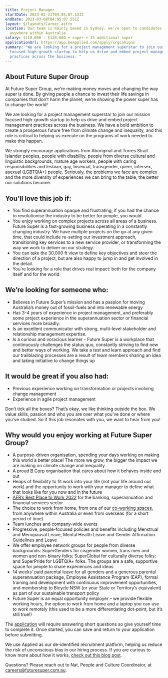 ```yaml
---
title: Project Manager
startDate: 2023-02-21T04:05:07.533Z
endDate: 2023-03-08T04:05:07.551Z
layout: $/layouts/Career.astro
location: Our team is mainly based in Sydney, we're open to candidates from
  anywhere within Australia
salary: $110,000 - $120,000 + super + 1% additional super
applicationUrl: https://app.beapplied.com/apply/xrgcahigns
summary: "We are looking for a project management superstar to join our mission
  focused high-growth startup to help us drive and embed project management
  practices across the business. "
---
```

<!--StartFragment-->

## About Future Super Group

At Future Super Group, we’re making money moves and changing the way super is done. By giving people a chance to invest their life savings in companies that don’t harm the planet, we’re showing the power super has to change the world!

We are looking for a project management superstar to join our mission focused high-growth startup to help us drive and embed project management practices across the business. We have a bold ambition to create a prosperous future free from climate change and inequality, and this role is critical to helping us execute on the programs of work needed to make this happen.

We strongly encourage applications from Aboriginal and Torres Strait Islander peoples, people with disability, people from diverse cultural and linguistic backgrounds, mature age workers, people with caring responsibilities and lesbian, gay, bisexual, transgender, queer, intersex, asexual (LGBTQIA+) people. Seriously, the problems we face are complex and the more diversity of experiences we can bring to the table, the better our solutions become.

## You’ll love this job if:

* You find superannuation opaque and frustrating, if you had the chance to revolutionise the industry to be better for people, you would.
* You enjoy working on complex projects across all areas of a business. Future Super is a fast-growing business operating in a constantly changing industry. We have multiple projects on the go at any given time, that could include re-setting our investment approach, transitioning key services to a new service provider, or transforming the way we work to deliver on our strategy.
* You can take the 30,000 ft view to define key objectives and steer the direction of a project, but are also happy to jump in and get involved in the detail.
* You’re looking for a role that drives real impact: both for the company itself and for the world.

## We’re looking for someone who:

* Believes in Future Super’s mission and has a passion for moving Australia’s money out of fossil-fuels and into renewable energy
* Has 3-4 years of experience in project management, and preferably some project experience in the superannuation sector or financial services more broadly.
* Is an excellent communicator with strong, multi-level stakeholder and relationship management expertise.
* Is a curious and voracious learner - Future Super is a workplace that continuously challenges the status quo, constantly striving to find new and better ways of working. We take a test and learn approach and find our trailblazing processes are a result of team members sharing an idea and taking initiative to change things up

## It would be great if you also had:

* Previous experience working on transformation or projects involving change management
* Experience in agile project management

Don’t tick all the boxes? That’s okay, we like thinking outside the box. We value skills, passion and who you are over what you’ve done or where you’ve studied. So if this job resonates with you, we want to hear from you!

## Why would you enjoy working at Future Super Group?

* A purpose-driven organisation, spending your days working on making this world a better place! The more we grow, the bigger the impact we are making on climate change and inequality
* A proud [B Corp](https://www.bcorporation.net/en-us/certification) organisation that cares about how it behaves inside and out
* Heaps of flexibility to fit work into your life (not your life around our work) and the opportunity to work with your manager to define what that looks like for you now and in the future
* [AFR’s Best Place to Work 2022](https://www.afr.com/work-and-careers/workplace/employee-benefits-catapult-future-super-to-the-top-of-the-ladder-20220421-p5af6m) for the banking, superannuation and financial services sector
* The choice to work from home, from one of our [co-working spaces](https://www.hubaustralia.com/), from anywhere within Australia or even from overseas (for a short period of time)
* Team lunches and company-wide events
* Progressive, people-focused policies and benefits including Menstrual and Menopausal Leave, Mental Health Leave and Gender Affirmation Guidelines and Leave
* We offer employee network groups for people from diverse backgrounds: SuperGenders for cisgender women, trans men and women and non-binary folks; SuperGlobal for culturally diverse folks; and SuperPride for LGBTQIA+ folks. The groups are a safe, supportive space for people to share experiences and ideas
* 14 weeks’ paid parental leave for all genders and a generous parental superannuation package, Employee Assistance Program (EAP), formal training and development with continuous improvement opportunities, and membership to Bicycle NSW (or your State or Territory’s equivalent) as part of our sustainable transport policy
* Future Super is an equal opportunity employer – we provide flexible working hours, the option to work from home and a laptop you can use to work remotely (this used to be a more differentiating dot-point, but it’s still true!)

The [application](https://app.beapplied.com/apply/xrgcahigns) will require answering short questions so give yourself time to complete it. Once started, you can save and return to your application before submitting.

We use Applied as our de-identified recruitment platform, helping us reduce the risk of unconscious bias in our hiring process. If you are curious to know more about how it works, [check out this blog post](https://www.linkedin.com/pulse/how-de-identified-recruitment-improving-diversity-our-veronica/?trackingId=0MnwcX%2BBRQSOTl0oogaIbA%3D%3D).

Questions? Please reach out to Nat, People and Culture Coordinator, at careers@futuresuper.com.au.



<!--EndFragment-->